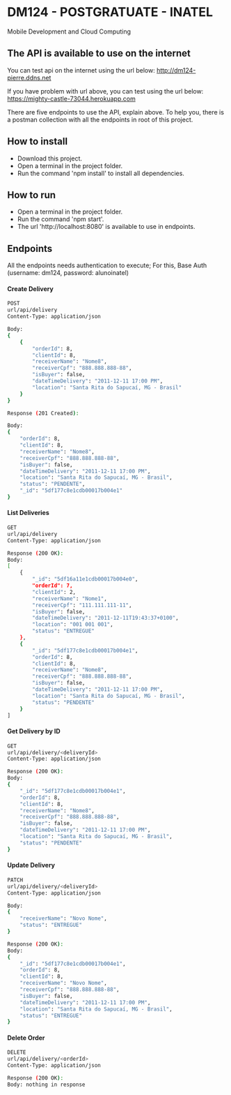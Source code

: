 # DM124 - POSTGRATUATE - INATEL 
Mobile Development and Cloud Computing

## The API is available to use on the internet
You can test api on the internet using the url below:
http://dm124-pierre.ddns.net

If you have problem with url above, you can test using the url below:
https://mighty-castle-73044.herokuapp.com

There are five endpoints to use the API, explain above.
To help you, there is a postman collection with all the endpoints in root of this project.

## How to install

- Download this project.
- Open a terminal in the project folder.
- Run the command 'npm install' to install all dependencies.

## How to run

- Open a terminal in the project folder.
- Run the command 'npm start'.
- The url 'http://localhost:8080' is available to use in endpoints.

## Endpoints

All the endpoints needs authentication to execute;
For this, Base Auth (username: dm124, password: alunoinatel)

#### Create Delivery

```bash
POST
url/api/delivery
Content-Type: application/json

Body:
{
	{
		"orderId": 8,
		"clientId": 8,
		"receiverName": "Nome8",
		"receiverCpf": "888.888.888-88",
		"isBuyer": false,
		"dateTimeDelivery": "2011-12-11 17:00 PM",
		"location": "Santa Rita do Sapucaí, MG - Brasil"
	}
}

Response (201 Created):

Body:
{
    "orderId": 8,
    "clientId": 8,
    "receiverName": "Nome8",
    "receiverCpf": "888.888.888-88",
    "isBuyer": false,
    "dateTimeDelivery": "2011-12-11 17:00 PM",
    "location": "Santa Rita do Sapucaí, MG - Brasil",
    "status": "PENDENTE",
    "_id": "5df177c8e1cdb00017b004e1"
}

```

#### List Deliveries
```bash
GET
url/api/delivery
Content-Type: application/json

Response (200 OK):
Body:
[
    {
        "_id": "5df16a11e1cdb00017b004e0",
        "orderId": 7,
        "clientId": 2,
        "receiverName": "Nome1",
        "receiverCpf": "111.111.111-11",
        "isBuyer": false,
        "dateTimeDelivery": "2011-12-11T19:43:37+0100",
        "location": "001 001 001",
        "status": "ENTREGUE"
    },
    {
        "_id": "5df177c8e1cdb00017b004e1",
        "orderId": 8,
        "clientId": 8,
        "receiverName": "Nome8",
        "receiverCpf": "888.888.888-88",
        "isBuyer": false,
        "dateTimeDelivery": "2011-12-11 17:00 PM",
        "location": "Santa Rita do Sapucaí, MG - Brasil",
        "status": "PENDENTE"
    }
]
```

#### Get Delivery by ID

```bash
GET
url/api/delivery/<deliveryId>
Content-Type: application/json

Response (200 OK):
Body:
{
	"_id": "5df177c8e1cdb00017b004e1",
	"orderId": 8,
	"clientId": 8,
	"receiverName": "Nome8",
	"receiverCpf": "888.888.888-88",
	"isBuyer": false,
	"dateTimeDelivery": "2011-12-11 17:00 PM",
	"location": "Santa Rita do Sapucaí, MG - Brasil",
	"status": "PENDENTE"
}
```

#### Update Delivery

```bash
PATCH
url/api/delivery/<deliveryId>
Content-Type: application/json

Body:
{
    "receiverName": "Novo Nome",
    "status": "ENTREGUE"
}

Response (200 OK):
Body:
{
	"_id": "5df177c8e1cdb00017b004e1",
	"orderId": 8,
	"clientId": 8,
	"receiverName": "Novo Nome",
	"receiverCpf": "888.888.888-88",
	"isBuyer": false,
	"dateTimeDelivery": "2011-12-11 17:00 PM",
	"location": "Santa Rita do Sapucaí, MG - Brasil",
	"status": "ENTREGUE"
}
```

#### Delete Order

```bash
DELETE
url/api/delivery/<orderId>
Content-Type: application/json

Response (200 OK):
Body: nothing in response

```
